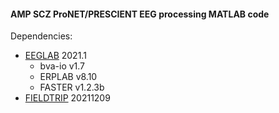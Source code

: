#### AMP SCZ ProNET/PRESCIENT EEG processing MATLAB code

Dependencies:  
- [EEGLAB](https://sccn.ucsd.edu/eeglab/index.php) 2021.1  
	- bva-io v1.7
	- ERPLAB v8.10
	- FASTER v1.2.3b
- [FIELDTRIP](https://www.fieldtriptoolbox.org) 20211209  
